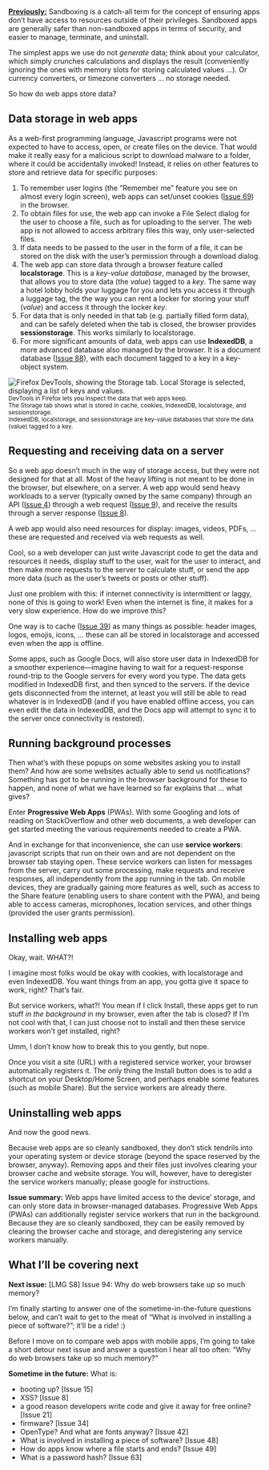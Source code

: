 [**Previously:**](https://buttondown.email/laymansguide/archive/) Sandboxing is a catch-all term for the concept of ensuring apps don’t have access to resources outside of their privileges. Sandboxed apps are generally safer than non-sandboxed apps in terms of security, and easier to manage, terminate, and uninstall.

The simplest apps we use do not _generate_ data; think about your calculator, which simply crunches calculations and displays the result (conveniently ignoring the ones with memory slots for storing calculated values …). Or currency converters, or timezone converters … no storage needed.

So how do web apps store data?

## Data storage in web apps

As a web-first programming language, Javascript programs were not expected to have to access, open, or create files on the device. That would make it really easy for a malicious script to download malware to a folder, where it could be accidentally invoked! Instead, it relies on other features to store and retrieve data for specific purposes:

1. To remember user logins (the “Remember me” feature you see on almost every login screen), web apps can set/unset cookies ([Issue 69](https://buttondown.email/laymansguide/archive/lmg-s6-issue-69-the-cookie-monster/)) in the browser.
2. To obtain files for use, the web app can invoke a File Select dialog for the user to choose a file, such as for uploading to the server. The web app is not allowed to access arbitrary files this way, only user-selected files.
3. If data needs to be passed to the user in the form of a file, it can be stored on the disk with the user’s permission through a download dialog.
4. The web app can store data through a browser feature called **localstorage**. This is a *key-value database*, managed by the browser, that allows you to store data (the *value*) tagged to a *key*. The same way a hotel lobby holds your luggage for you and lets you access it through a luggage tag, the the way you can rent a locker for storing your stuff (*value*) and access it through the locker *key*.
5. For data that is only needed in that tab (e.g. partially filled form data), and can be safely deleted when the tab is closed, the browser provides **sessionstorage**. This works similarly to localstorage.
6. For more significant amounts of data, web apps can use **IndexedDB**, a more advanced database also managed by the browser. It is a document database ([Issue 88](https://buttondown.email/laymansguide/archive/lmg-s7-issue-88-document-databases/)), with each document tagged to a key in a key-object system.

![Firefox DevTools, showing the Storage tab. Local Storage is selected, displaying a list of keys and values.](https://raw.githubusercontent.com/ngjunsiang/laymansguide/release/season8/issue092/issue092_01.png)<br />
<small>DevTools in Firefox lets you inspect the data that web apps keep.<br />The Storage tab shows what is stored in cache, cookies, IndexedDB, localstorage, and sessionstorage.<br />IndexedDB, localstorage, and sessionstorage are key-value databases that store the data (value) tagged to a key.</small>

## Requesting and receiving data on a server

So a web app doesn’t much in the way of storage access, but they were not designed for that at all. Most of the heavy lifting is not meant to be done in the browser, but elsewhere, on a server. A web app would send heavy workloads to a server (typically owned by the same company) through an API ([Issue 4](https://buttondown.email/laymansguide/archive/lmg-issue-4-what-is-an-api/)) through a web request ([Issue 9](https://buttondown.email/laymansguide/archive/lmg-issue-9-how-do-i-make-an-http-request/)), and receive the results through a server response ([Issue 8](https://buttondown.email/laymansguide/archive/lmg-issue-8-http-error-codeshow-does-a-server-let/)).

A web app would also need resources for display: images, videos, PDFs, ... these are requested and received via web requests as well.

Cool, so a web developer can just write Javascript code to get the data and resources it needs, display stuff to the user, wait for the user to interact, and then make more requests to the server to calculate stuff, or send the app more data (such as the user’s tweets or posts or other stuff).

Just one problem with this: if internet connectivity is intermittent or laggy, none of this is going to work! Even when the internet is fine, it makes for a very slow experience. How do we improve this?

One way is to cache ([Issue 39](https://buttondown.email/laymansguide/archive/lmg-s3-issue-39-caches-and-caching/)) as many things as possible: header images, logos, emojis, icons, … these can all be stored in localstorage and accessed even when the app is offline.

Some apps, such as Google Docs, will also store user data in IndexedDB for a smoother experience—imagine having to wait for a request-response round-trip to the Google servers for every word you type. The data gets modified in IndexedDB first, and then synced to the servers. If the device gets disconnected from the internet, at least you will still be able to read whatever is in IndexedDB (and if you have enabled offline access, you can even edit the data in IndexedDB, and the Docs app will attempt to sync it to the server once connectivity is restored).

## Running background processes

Then what’s with these popups on some websites asking you to install them? And how are some websites actually able to send us notifications? Something has got to be running in the browser background for these to happen, and none of what we have learned so far explains that … what gives?

Enter **Progressive Web Apps** (PWAs). With some Googling and lots of reading on StackOverflow and other web documents, a web developer can get started meeting the various requirements needed to create a PWA.

And in exchange for that inconvenience, she can use **service workers**: javascript scripts that run on their own and are not dependent on the browser tab staying open. These service workers can listen for messages from the server, carry out some processing, make requests and receive responses, all independently from the app running in the tab. On mobile devices, they are gradually gaining more features as well, such as access to the Share feature (enabling users to share content with the PWA), and being able to access cameras, microphones, location services, and other things (provided the user grants permission).

## Installing web apps

Okay, wait. WHAT?!

I imagine most folks would be okay with cookies, with localstorage and even IndexedDB. You want things from an app, you gotta give it space to work, right? That’s fair.

But service workers, what?! You mean if I click Install, these apps get to run stuff *in the background* in my browser, even after the tab is closed? If I’m not cool with that, I can just choose not to install and then these service workers won’t get installed, right?

Umm, I don’t know how to break this to you gently, but nope.

Once you visit a site (URL) with a registered service worker, your browser automatically registers it. The only thing the Install button does is to add a shortcut on your Desktop/Home Screen, and perhaps enable some features (such as mobile Share). But the service workers are already there.

## Uninstalling web apps

And now the good news.

Because web apps are so cleanly sandboxed, they don’t stick tendrils into your operating system or device storage (beyond the space reserved by the browser, anyway). Removing apps and their files just involves clearing your browser cache and website storage. You will, however, have to deregister the service workers manually; please google for instructions.

**Issue summary:** Web apps have limited access to the device’ storage, and can only store data in browser-managed databases. Progressive Web Apps (PWAs) can additionally register service workers that run in the background. Because they are so cleanly sandboxed, they can be easily removed by clearing the browser cache and storage, and deregistering any service workers manually.

## What I’ll be covering next

**Next issue:** [LMG S8] Issue 94: Why do web browsers take up so much memory?

I’m finally starting to answer one of the sometime-in-the-future questions below, and can’t wait to get to the meat of “What is involved in installing a piece of software?”; it’ll be a ride! :)

Before I move on to compare web apps with mobile apps, I’m going to take a short detour next issue and answer a question I hear all too often: “Why do web browsers take up so much memory?”

**Sometime in the future:** What is:

- booting up? [Issue 15]
- XSS? [Issue 8]
- a good reason developers write code and give it away for free online? [Issue 21]
- firmware? [Issue 34]
- OpenType? And what are fonts anyway? [Issue 42]
- What is involved in installing a piece of software? [Issue 48]
- How do apps know where a file starts and ends? [Issue 49]
- What is a password hash? [Issue 63]
